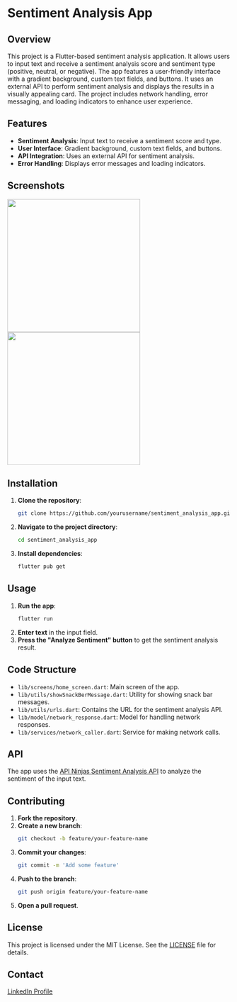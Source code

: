 # Sentiment Analysis App

## Overview
This project is a Flutter-based sentiment analysis application. It allows users to input text and receive a sentiment analysis score and sentiment type (positive, neutral, or negative). The app features a user-friendly interface with a gradient background, custom text fields, and buttons. It uses an external API to perform sentiment analysis and displays the results in a visually appealing card. The project includes network handling, error messaging, and loading indicators to enhance user experience.

## Features
- **Sentiment Analysis**: Input text to receive a sentiment score and type.
- **User Interface**: Gradient background, custom text fields, and buttons.
- **API Integration**: Uses an external API for sentiment analysis.
- **Error Handling**: Displays error messages and loading indicators.

## Screenshots
<p float="left">
  <img src="https://github.com/user-attachments/assets/84721945-0c1b-4552-b02d-ef0d4bd19537" width="300" style="margin-right: 20px;" />
  <img src="https://github.com/user-attachments/assets/e332e792-594a-4882-bac4-fa48a96bfb9f" width="300" />
</p>




## Installation
1. **Clone the repository**:
    ```sh
    git clone https://github.com/yourusername/sentiment_analysis_app.git
    ```
2. **Navigate to the project directory**:
    ```sh
    cd sentiment_analysis_app
    ```
3. **Install dependencies**:
    ```sh
    flutter pub get
    ```

## Usage
1. **Run the app**:
    ```sh
    flutter run
    ```
2. **Enter text** in the input field.
3. **Press the "Analyze Sentiment" button** to get the sentiment analysis result.

## Code Structure
- `lib/screens/home_screen.dart`: Main screen of the app.
- `lib/utils/showSnackBerMessage.dart`: Utility for showing snack bar messages.
- `lib/utils/urls.dart`: Contains the URL for the sentiment analysis API.
- `lib/model/network_response.dart`: Model for handling network responses.
- `lib/services/network_caller.dart`: Service for making network calls.

## API
The app uses the [API Ninjas Sentiment Analysis API](https://api.api-ninjas.com/v1/sentiment) to analyze the sentiment of the input text.

## Contributing
1. **Fork the repository**.
2. **Create a new branch**:
    ```sh
    git checkout -b feature/your-feature-name
    ```
3. **Commit your changes**:
    ```sh
    git commit -m 'Add some feature'
    ```
4. **Push to the branch**:
    ```sh
    git push origin feature/your-feature-name
    ```
5. **Open a pull request**.

## License
This project is licensed under the MIT License. See the [LICENSE](LICENSE) file for details.

## Contact
[LinkedIn Profile](https://www.linkedin.com/in/jagadeeswarreddy/)

